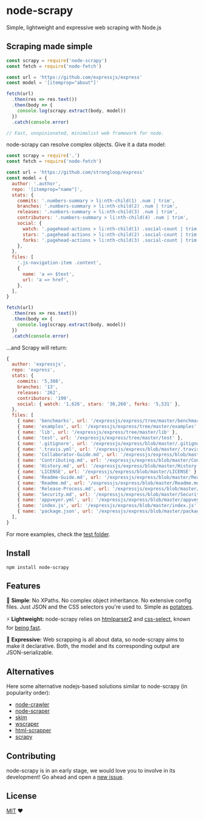 # node-scrapy

Simple, lightweight and expressive web scraping with Node.js

## Scraping made simple

```javascript
const scrapy = require('node-scrapy')
const fetch = require('node-fetch')

const url = 'https://github.com/expressjs/express'
const model = '[itemprop="about"]'

fetch(url)
  .then(res => res.text())
  .then(body => {
    console.log(scrapy.extract(body, model))
  })
  .catch(console.error)

// Fast, unopinionated, minimalist web framework for node.
```

node-scrapy can resolve complex objects. Give it a data model:

```javascript
const scrapy = require('.')
const fetch = require('node-fetch')

const url = 'https://github.com/strongloop/express'
const model = {
  author: '.author',
  repo: '[itemprop="name"]',
  stats: {
    commits: '.numbers-summary > li:nth-child(1) .num | trim',
    branches: '.numbers-summary > li:nth-child(2) .num | trim',
    releases: '.numbers-summary > li:nth-child(3) .num | trim',
    contributors: '.numbers-summary > li:nth-child(4) .num | trim',
    social: {
      watch: '.pagehead-actions > li:nth-child(1) .social-count | trim',
      stars: '.pagehead-actions > li:nth-child(2) .social-count | trim',
      forks: '.pagehead-actions > li:nth-child(3) .social-count | trim',
    },
  },
  files: [
    '.js-navigation-item .content',
    {
      name: 'a => $text',
      url: 'a => href',
    },
  ],
}

fetch(url)
  .then(res => res.text())
  .then(body => {
    console.log(scrapy.extract(body, model))
  })
  .catch(console.error)
```

...and Scrapy will return:

```javascript
{
  author: 'expressjs',
  repo: 'express',
  stats: {
    commits: '5,308',
    branches: '13',
    releases: '262',
    contributors: '199',
    social: { watch: '1,626', stars: '30,260', forks: '5,531' },
  },
  files: [
    { name: 'benchmarks', url: '/expressjs/express/tree/master/benchmarks' },
    { name: 'examples', url: '/expressjs/express/tree/master/examples' },
    { name: 'lib', url: '/expressjs/express/tree/master/lib' },
    { name: 'test', url: '/expressjs/express/tree/master/test' },
    { name: '.gitignore', url: '/expressjs/express/blob/master/.gitignore' },
    { name: '.travis.yml', url: '/expressjs/express/blob/master/.travis.yml' },
    { name: 'Collaborator-Guide.md', url: '/expressjs/express/blob/master/Collaborator-Guide.md' },
    { name: 'Contributing.md', url: '/expressjs/express/blob/master/Contributing.md' },
    { name: 'History.md', url: '/expressjs/express/blob/master/History.md' },
    { name: 'LICENSE', url: '/expressjs/express/blob/master/LICENSE' },
    { name: 'Readme-Guide.md', url: '/expressjs/express/blob/master/Readme-Guide.md' },
    { name: 'Readme.md', url: '/expressjs/express/blob/master/Readme.md' },
    { name: 'Release-Process.md', url: '/expressjs/express/blob/master/Release-Process.md' },
    { name: 'Security.md', url: '/expressjs/express/blob/master/Security.md' },
    { name: 'appveyor.yml', url: '/expressjs/express/blob/master/appveyor.yml' },
    { name: 'index.js', url: '/expressjs/express/blob/master/index.js' },
    { name: 'package.json', url: '/expressjs/express/blob/master/package.json' },
  ],
}
```

For more examples, check the [test folder](./test).

## Install

```shell
npm install node-scrapy
```

## Features

🍠 **Simple**: No XPaths. No complex object inheritance. No extensive config files. Just JSON and the CSS selectors you're used to. Simple as [potatoes](https://youtu.be/efMHLkyb7ho).

⚡ **Lightweight:** node-scrapy relies on [htmlparser2](https://www.npmjs.org/package/htmlparser2) and [css-select](https://www.npmjs.org/package/css-select), known for [being fast](https://travis-ci.org/AndreasMadsen/htmlparser-benchmark/builds/10805007).

📢 **Expressive:** Web scrapping is all about data, so node-scrapy aims to make it declarative. Both, the model and its corresponding output are JSON-serializable.

## Alternatives

Here some alternative nodejs-based solutions similar to node-scrapy (in popularity order):

- [node-crawler](https://github.com/sylvinus/node-crawler)
- [node-scraper](https://github.com/mape/node-scraper)
- [skim](https://github.com/tcr/skim)
- [wscraper](https://github.com/kalise/wscraper)
- [html-scrapper](https://github.com/harish2704/html-scrapper)
- [scrapy](https://github.com/orkz/scrapy)

## Contributing

node-scrapy is in an early stage, we would love you to involve in its development! Go ahead and open a [new issue](https://github.com/eeshi/node-scrapy/issues).

## License

[MIT](./LICENSE) **❤**
